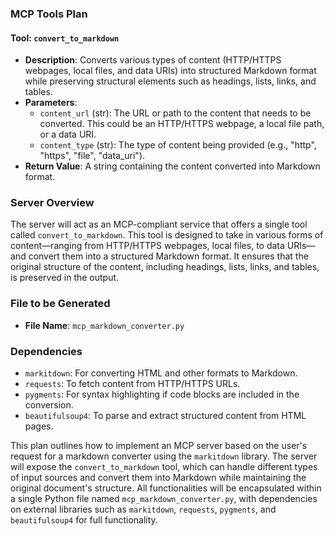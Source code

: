### MCP Tools Plan

#### Tool: `convert_to_markdown`
- **Description**: Converts various types of content (HTTP/HTTPS webpages, local files, and data URIs) into structured Markdown format while preserving structural elements such as headings, lists, links, and tables.
- **Parameters**:
  - `content_url` (str): The URL or path to the content that needs to be converted. This could be an HTTP/HTTPS webpage, a local file path, or a data URI.
  - `content_type` (str): The type of content being provided (e.g., "http", "https", "file", "data_uri").
- **Return Value**: A string containing the content converted into Markdown format.

### Server Overview
The server will act as an MCP-compliant service that offers a single tool called `convert_to_markdown`. This tool is designed to take in various forms of content—ranging from HTTP/HTTPS webpages, local files, to data URIs—and convert them into a structured Markdown format. It ensures that the original structure of the content, including headings, lists, links, and tables, is preserved in the output.

### File to be Generated
- **File Name**: `mcp_markdown_converter.py`

### Dependencies
- `markitdown`: For converting HTML and other formats to Markdown.
- `requests`: To fetch content from HTTP/HTTPS URLs.
- `pygments`: For syntax highlighting if code blocks are included in the conversion.
- `beautifulsoup4`: To parse and extract structured content from HTML pages.

This plan outlines how to implement an MCP server based on the user's request for a markdown converter using the `markitdown` library. The server will expose the `convert_to_markdown` tool, which can handle different types of input sources and convert them into Markdown while maintaining the original document's structure. All functionalities will be encapsulated within a single Python file named `mcp_markdown_converter.py`, with dependencies on external libraries such as `markitdown`, `requests`, `pygments`, and `beautifulsoup4` for full functionality.